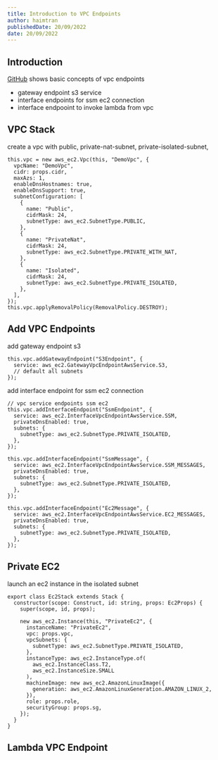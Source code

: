 ```yaml
---
title: Introduction to VPC Endpoints
author: haimtran
publishedDate: 20/09/2022
date: 20/09/2022
---
```


## Introduction

[GitHub]() shows basic concepts of vpc endpoints

- gateway endpoint s3 service
- interface endpoints for ssm ec2 connection
- interface endpooint to invoke lambda from vpc

## VPC Stack

create a vpc with public, private-nat-subnet, private-isolated-subnet,

```tsx
this.vpc = new aws_ec2.Vpc(this, "DemoVpc", {
  vpcName: "DemoVpc",
  cidr: props.cidr,
  maxAzs: 1,
  enableDnsHostnames: true,
  enableDnsSupport: true,
  subnetConfiguration: [
    {
      name: "Public",
      cidrMask: 24,
      subnetType: aws_ec2.SubnetType.PUBLIC,
    },
    {
      name: "PrivateNat",
      cidrMask: 24,
      subnetType: aws_ec2.SubnetType.PRIVATE_WITH_NAT,
    },
    {
      name: "Isolated",
      cidrMask: 24,
      subnetType: aws_ec2.SubnetType.PRIVATE_ISOLATED,
    },
  ],
});
this.vpc.applyRemovalPolicy(RemovalPolicy.DESTROY);
```

## Add VPC Endpoints

add gateway endpoint s3

```tsx
this.vpc.addGatewayEndpoint("S3Endpoint", {
  service: aws_ec2.GatewayVpcEndpointAwsService.S3,
  // default all subnets
});
```

add interface endpoint for ssm ec2 connection

```tsx
// vpc service endpoints ssm ec2
this.vpc.addInterfaceEndpoint("SsmEndpoint", {
  service: aws_ec2.InterfaceVpcEndpointAwsService.SSM,
  privateDnsEnabled: true,
  subnets: {
    subnetType: aws_ec2.SubnetType.PRIVATE_ISOLATED,
  },
});

this.vpc.addInterfaceEndpoint("SsmMessage", {
  service: aws_ec2.InterfaceVpcEndpointAwsService.SSM_MESSAGES,
  privateDnsEnabled: true,
  subnets: {
    subnetType: aws_ec2.SubnetType.PRIVATE_ISOLATED,
  },
});

this.vpc.addInterfaceEndpoint("Ec2Message", {
  service: aws_ec2.InterfaceVpcEndpointAwsService.EC2_MESSAGES,
  privateDnsEnabled: true,
  subnets: {
    subnetType: aws_ec2.SubnetType.PRIVATE_ISOLATED,
  },
});
```

## Private EC2

launch an ec2 instance in the isolated subnet

```tsx
export class Ec2Stack extends Stack {
  constructor(scope: Construct, id: string, props: Ec2Props) {
    super(scope, id, props);

    new aws_ec2.Instance(this, "PrivateEc2", {
      instanceName: "PrivateEc2",
      vpc: props.vpc,
      vpcSubnets: {
        subnetType: aws_ec2.SubnetType.PRIVATE_ISOLATED,
      },
      instanceType: aws_ec2.InstanceType.of(
        aws_ec2.InstanceClass.T2,
        aws_ec2.InstanceSize.SMALL
      ),
      machineImage: new aws_ec2.AmazonLinuxImage({
        generation: aws_ec2.AmazonLinuxGeneration.AMAZON_LINUX_2,
      }),
      role: props.role,
      securityGroup: props.sg,
    });
  }
}
```

## Lambda VPC Endpoint
